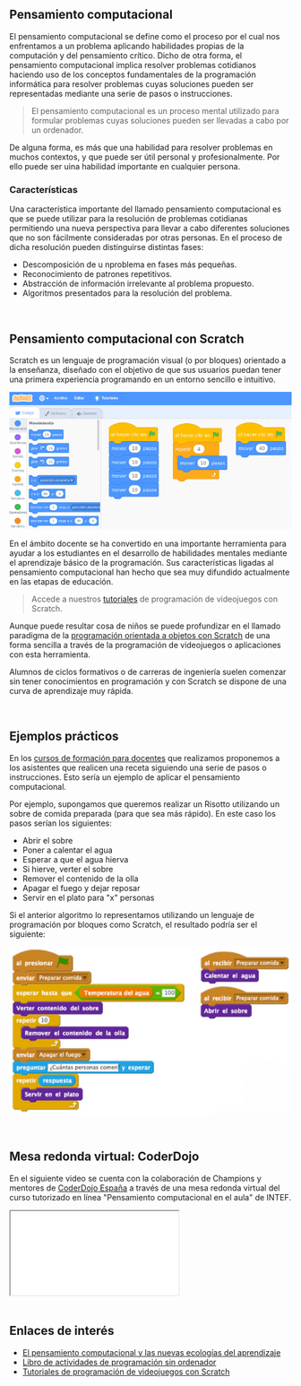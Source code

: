 ## Pensamiento computacional

El pensamiento computacional se define como el proceso por el cual nos enfrentamos a un problema aplicando habilidades propias de la computación y del pensamiento crítico. Dicho de otra forma, el pensamiento computacional implica resolver problemas cotidianos haciendo uso de los conceptos fundamentales de la programación informática para resolver problemas cuyas soluciones pueden ser representadas mediante una serie de pasos o instrucciones.

> El pensamiento computacional es un proceso mental utilizado para formular problemas cuyas soluciones pueden ser llevadas a cabo por un ordenador.

De alguna forma, es más que una habilidad para resolver problemas en muchos contextos, y que puede ser útil personal y profesionalmente. Por ello puede ser uina habilidad importante en cualquier persona.

### Características

Una característica importante del llamado pensamiento computacional es que se puede utilizar para la resolución de problemas cotidianas permitiendo una nueva perspectiva para llevar a cabo diferentes soluciones que no son fácilmente consideradas por otras personas​. En el proceso de dicha resolución pueden distinguirse distintas fases:

- Descomposición de u nproblema en fases más pequeñas.
- Reconocimiento de patrones repetitivos.
- Abstracción de información irrelevante al problema propuesto.
- Algoritmos presentados para la resolución del problema.



<br />



## Pensamiento computacional con Scratch

Scratch es un lenguaje de programación visual (o por bloques) orientado a la enseñanza, diseñado con el objetivo de que sus usuarios puedan tener una primera experiencia programando en un entorno sencillo e intuitivo.

![](img/scratch.jpg "Scratch 3.0")

En el ámbito docente se ha convertido en una importante herramienta para ayudar a los estudiantes en el desarrollo de habilidades mentales mediante el aprendizaje básico de la programación. Sus características ligadas al pensamiento computacional han hecho que sea muy difundido actualmente en las etapas de educación.

> Accede a nuestros <a href="https://www.programoergosum.com/cursos-online/scratch/" target="_blank">tutoriales</a> de programación de videojuegos con Scratch.

Aunque puede resultar cosa de niños se puede profundizar en el llamado paradigma de la <a href="https://www.programoergosum.es/blog/programacion-orientada-a-objetos-con-scratch/">programación orientada a objetos con Scratch</a> de una forma sencilla a través de la programación de videojuegos o aplicaciones con esta herramienta.

Alumnos de ciclos formativos o de carreras de ingeniería suelen comenzar sin tener conocimientos en programación y con Scratch se dispone de una curva de aprendizaje muy rápida.



<br />



## Ejemplos prácticos

En los <a href="https://www.programoergosum.es/formaciones/">cursos de formación para docentes</a> que realizamos proponemos a los asistentes que realicen una receta siguiendo una serie de pasos o instrucciones. Esto sería un ejemplo de aplicar el pensamiento computacional.

Por ejemplo, supongamos que queremos realizar un Risotto utilizando un sobre de comida preparada (para que sea más rápido). En este caso los pasos serían los siguientes:

- Abrir el sobre
- Poner a calentar el agua
- Esperar a que el agua hierva
- Si hierve, verter el sobre
- Remover el contenido de la olla
- Apagar el fuego y dejar reposar
- Servir en el plato para "x" personas

Si el anterior algoritmo lo representamos utilizando un lenguaje de programación por bloques como Scratch, el resultado podría ser el siguiente:

![](img/risotto.jpg "Pensamiento computacional con Scratch")



<br />



## Mesa redonda virtual: CoderDojo

En el siguiente video se cuenta con la colaboración de Champions y mentores de <a target="_blank" href="https://ww.coderdojo.es">CoderDojo España</a> a través de una mesa redonda virtual del curso tutorizado en línea "Pensamiento computacional en el aula" de INTEF.

<div class="iframe">
  <iframe src="//www.youtube.com/embed/Nu6NfwLBB0Y" allowfullscreen></iframe>
</div>



<br />



## Enlaces de interés

- <a target="_blank" href="https://www.um.es/ead/red/46/valverde_et_al.pdf">El pensamiento computacional y las nuevas ecologías del aprendizaje</a>
- <a target="_blank" href="https://classic.csunplugged.org/books/">Libro de actividades de programación sin ordenador</a>
- <a target="_blank" href="https://www.programoergosum.com/cursos-online/scratch/" title="Tutoriales de programación de videojuegos con Scratch">Tutoriales de programación de videojuegos con Scratch</a>
